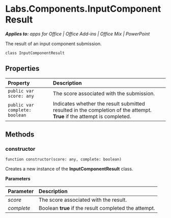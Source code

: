 
# Labs.Components.InputComponentResult

 _**Applies to:** apps for Office | Office Add-ins | Office Mix | PowerPoint_

The result of an input component submission.

```
class InputComponentResult
```


## Properties


|Property|Description|
|:-----|:-----|
| `public var score: any`|The score associated with the submission.|
| `public var complete: boolean`|Indicates whether the result submitted resulted in the completion of the attempt.  **True** if the attempt is completed.|

## Methods




### constructor

 `function constructor(score: any, complete: boolean)`

Creates a new instance of the  **InputComponentResult** class.

 **Parameters**


|Parameter|Description|
|:-----|:-----|
| _score_|The score associated with the result.|
| _complete_|Boolean  **true** if the result completed the attempt.|
